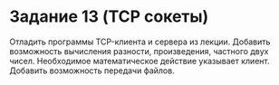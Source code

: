 # Задание 13 (TCP сокеты)
Отладить программы ТСP-клиента и сервера из лекции.
Добавить возможность вычисления разности, произведения, частного двух чисел. Необходимое математическое действие указывает клиент.
Добавить возможность передачи файлов. 